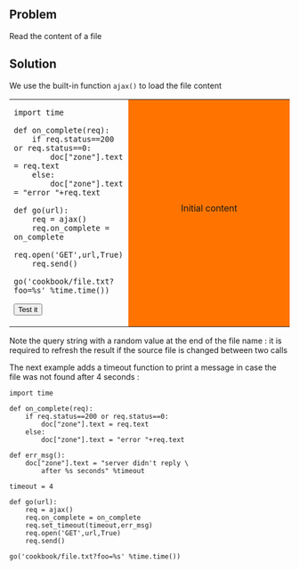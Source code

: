 Problem
-------

Read the content of a file


Solution
--------

We use the built-in function `ajax()` to load the file content

<table width="100%">
<tr>
<td style="width:40%;padding-right:10px;">

    import time

    def on_complete(req):
        if req.status==200 or req.status==0:
            doc["zone"].text = req.text
        else:
            doc["zone"].text = "error "+req.text
    
    def go(url):
        req = ajax()
        req.on_complete = on_complete
        req.open('GET',url,True)
        req.send()

    go('cookbook/file.txt?foo=%s' %time.time())

<button onclick="get_file()">Test it</button>

</td>
<td id="zone" style="background-color:#FF7400;text-align:center;">Initial content<p>
</td>
</tr>
</table>

<script type="text/python3">
def get_file():
    src = doc.get(selector="pre.marked")[0].text
    exec(src)
</script>


Note the query string with a random value at the end of the file name : it is required to refresh the result if the source file is changed between two calls

The next example adds a timeout function to print a message in case the file was not found after 4 seconds :

    import time

    def on_complete(req):
        if req.status==200 or req.status==0:
            doc["zone"].text = req.text
        else:
            doc["zone"].text = "error "+req.text
    
    def err_msg():
        doc["zone"].text = "server didn't reply \
            after %s seconds" %timeout
    
    timeout = 4
    
    def go(url):
        req = ajax()
        req.on_complete = on_complete
        req.set_timeout(timeout,err_msg)
        req.open('GET',url,True)
        req.send()

    go('cookbook/file.txt?foo=%s' %time.time())



